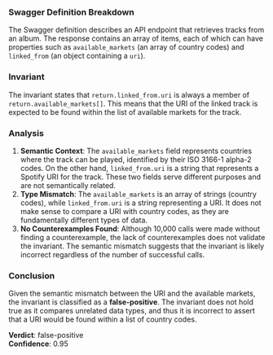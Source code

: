 ### Swagger Definition Breakdown
The Swagger definition describes an API endpoint that retrieves tracks from an album. The response contains an array of items, each of which can have properties such as `available_markets` (an array of country codes) and `linked_from` (an object containing a `uri`). 

### Invariant
The invariant states that `return.linked_from.uri` is always a member of `return.available_markets[]`. This means that the URI of the linked track is expected to be found within the list of available markets for the track. 

### Analysis
1. **Semantic Context**: The `available_markets` field represents countries where the track can be played, identified by their ISO 3166-1 alpha-2 codes. On the other hand, `linked_from.uri` is a string that represents a Spotify URI for the track. These two fields serve different purposes and are not semantically related. 
2. **Type Mismatch**: The `available_markets` is an array of strings (country codes), while `linked_from.uri` is a string representing a URI. It does not make sense to compare a URI with country codes, as they are fundamentally different types of data. 
3. **No Counterexamples Found**: Although 10,000 calls were made without finding a counterexample, the lack of counterexamples does not validate the invariant. The semantic mismatch suggests that the invariant is likely incorrect regardless of the number of successful calls. 

### Conclusion
Given the semantic mismatch between the URI and the available markets, the invariant is classified as a **false-positive**. The invariant does not hold true as it compares unrelated data types, and thus it is incorrect to assert that a URI would be found within a list of country codes. 

**Verdict**: false-positive  
**Confidence**: 0.95
